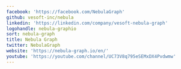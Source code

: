 ```yaml
---
facebook: 'https://facebook.com/NebulaGraph'
github: vesoft-inc/nebula
linkedin: 'https://linkedin.com/company/vesoft-nebula-graph'
logohandle: nebula-graphio
sort: nebula-graph
title: Nebula Graph
twitter: NebulaGraph
website: 'https://nebula-graph.io/en/'
youtube: 'https://youtube.com/channel/UC73V8q795eSEMxDX4Pvdwmw'
---
```


